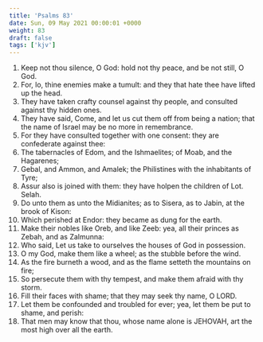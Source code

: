 ```yaml
---
title: 'Psalms 83'
date: Sun, 09 May 2021 00:00:01 +0000
weight: 83
draft: false
tags: ['kjv'] 
---
```


1. Keep not thou silence, O God: hold not thy peace, and be not still, O God.
2. For, lo, thine enemies make a tumult: and they that hate thee have lifted up the head.
3. They have taken crafty counsel against thy people, and consulted against thy hidden ones.
4. They have said, Come, and let us cut them off from being a nation; that the name of Israel may be no more in remembrance.
5. For they have consulted together with one consent: they are confederate against thee:
6. The tabernacles of Edom, and the Ishmaelites; of Moab, and the Hagarenes;
7. Gebal, and Ammon, and Amalek; the Philistines with the inhabitants of Tyre;
8. Assur also is joined with them: they have holpen the children of Lot. Selah.
9. Do unto them as unto the Midianites; as to Sisera, as to Jabin, at the brook of Kison:
10. Which perished at Endor: they became as dung for the earth.
11. Make their nobles like Oreb, and like Zeeb: yea, all their princes as Zebah, and as Zalmunna:
12. Who said, Let us take to ourselves the houses of God in possession.
13. O my God, make them like a wheel; as the stubble before the wind.
14. As the fire burneth a wood, and as the flame setteth the mountains on fire;
15. So persecute them with thy tempest, and make them afraid with thy storm.
16. Fill their faces with shame; that they may seek thy name, O LORD.
17. Let them be confounded and troubled for ever; yea, let them be put to shame, and perish:
18. That men may know that thou, whose name alone is JEHOVAH, art the most high over all the earth.
